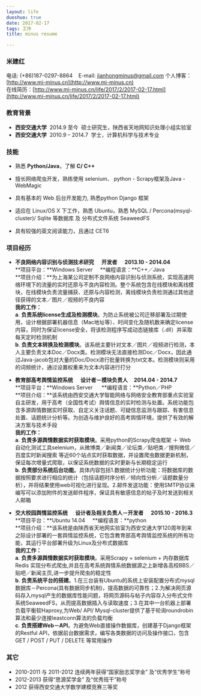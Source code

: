 ```yaml
---
layout: life
duoshuo: true
date: 2017-02-17
tags: 工作
title: minus resume

---
```


### 米建红
电话: (+86)187-0297-8864 &nbsp;&nbsp; E-mail: jianhongminus@gmail.com 
 个人博客：[http://www.mi-minus.cn](http://www.mi-minus.cn) &nbsp;&nbsp;<br>在线简历：[http://www.mi-minus.cn/life/2017/2/2017-02-17.html](http://www.mi-minus.cn/life/2017/2/2017-02-17.html)

### 教育背景
-	**西安交通大学**&nbsp;&nbsp;2014.9 至今&nbsp;&nbsp;硕士研究生，陕西省天地网知识处理小组实验室   
-   **西安交通大学**&nbsp;&nbsp;2010.9 – 2014.7&nbsp;&nbsp;学士，计算机科学与技术专业 

### 技能
+   熟悉 **Python/Java**，了解 **C/ C++**

*   擅长网络爬虫开发，熟练使用 selenium、 python - Scrapy框架及Java - WebMagic

*   具有基本的 Web 后台开发能力, 熟悉python Django 框架  

*   适应在 Linux/OS X 下工作，熟悉 Ubuntu，熟悉 MySQL / Percona(msyql-cluster)/ Sqlite 等数据库 及 分布式文件系统 SeaweedFS

*   具有较强的英文阅读能力，且通过 CET6 

### 项目经历

*    **不良网络内容识别与侦测技术研究&nbsp;&nbsp;&nbsp;&nbsp;&nbsp;  开发者 &nbsp;&nbsp;&nbsp;&nbsp; 2013.10 - 2014.04**<br>
**项目平台：**Windows Server&nbsp;&nbsp;&nbsp;&nbsp; **编程语言：**C++／Java <br>
**项目介绍：**为上海某公司定制不良网络内容识别与侦测系统，实现高速网络环境下的流量的实时还原与不良内容检测。整个系统包含在线模块和离线模块，在线模块负责流量捕获、还原与内容检测，离线模块负责检测通过其他途径获得的文本／图片／视频的不良内容<br>
**我的工作：**<br>
**a**.&nbsp;__负责系统license生成及检测模块__。为防止系统被公司迁移部署及过期使用，设计根据部署机器信息（Mac地址等）、时间变化及随机数来确定license内容，同时为保证license安全，将该检测程序写成动态链接库（.dll）并采取每天定时检测机制                                                   <br>
**b**.&nbsp;__负责文本转换及检测模块__。该系统主要针对文本／图片／视频进行检测，本人主要负责文本Doc／Docx类。检测模块无法直接检测Doc／Docx，因此通过Java-jacob包对大量的Doc/Docx进行批量转换为txt文本。检测模块则采用的词频统计，通过设置权重来为文本内容进行打分

*   **教育部高考舆情监控系统 &nbsp;&nbsp;&nbsp;&nbsp;  设计者－模块负责人 &nbsp;&nbsp;&nbsp;&nbsp;2014.04 - 2014.7**<br>
**项目平台：**Windows Server &nbsp;&nbsp;&nbsp;&nbsp; **编程语言：**Python／PHP<br> 
**项目介绍：**该系统由西安交通大学智能网络与网络安全教育部重点实验室自主研发，用于高考（全国性考试）舆情信息的实时检测与处置。系统功能包含多源舆情数据实时获取、自定义关注话题、可疑信息监测与跟踪、有害信息处置、话题统计分析等。为创造与维护良好的高考舆情环境，提供了有效的解决方案与技术手段<br>
**我的工作：**<br>
**a**.&nbsp;__负责多源舆情数据实时获取模块__。采用python的Scrapy爬虫框架 ＋ Web自动化测试工具selenium，从微博类／新闻类／论坛类／贴吧类／搜狗微信／百度实时新闻搜索 等近60个站点实时获取数据，并设置爬虫数据更新机制，保证每次增量式爬取，以保证系统数据的实时更新与长期稳定运行<br>
**b**.&nbsp;__负责部分系统后台功能__。具体内容包括1.数据统计分析功能：将数据库的数据按照要求进行相应的统计（包括话题时序分析／倾向性分析／话题数量分析），并将结果使用web可视化进行呈现。2.邮件发送功能：使用SMTP协议来编写可以添加附件的发送邮件程序，保证具有敏感信息的帖子及时发送到相关人邮箱

*   **交大校园舆情监控系统 &nbsp;&nbsp;&nbsp;&nbsp; 设计者及相关负责人－开发者 &nbsp;&nbsp;&nbsp;&nbsp; 2015.10 - 2016.3**<br>
**项目平台：**Ubuntu 14.04 &nbsp;&nbsp;&nbsp;&nbsp;**编程语言：**python<br>
**项目介绍：**该系统是由陕西省天地网实验室为西安交通大学120周年到来之际设计部署的一套舆情监控系统，它包含教育部高考舆情监控系统的所有功能，其运行平台部署升级为Linux及分布式数据库<br>
**我的工作：**<br>
**a**.&nbsp;__负责多源舆情数据实时获取模块__。采用Scrapy + selenium + 内存数据库Redis 实现分布式爬虫,并且在高考系统舆情系统数据源之上新增各高校BBS／贴吧／新闻主页,进一步提升爬虫的稳定性<br>**b**.&nbsp;__负责系统平台的搭建__。1.在三台装有Ubuntu的系统上安装配置分布式mysql数据库－Percona(具有数据同步机制)，提高数据的可靠性；2.为解决网页源码存入mysql产生的数据库性能问题，将网页源码与帖子内容存入分布式文件系统SeaweedFS，从而提高数据插入与读取速度；3.在其中一台机器上部署负载平衡软Haproxy,为Web/ API/ Mysql-cluster提供了基于轮询roundrobin算法和最少连接leastconn算法的负载均衡<br>
**c**.&nbsp;__负责搭建Web－API__。为避免Web直接操作数据库，创建基于Django框架的Restful API，依据前台数据需求，编写各类数据的访问及操作接口，包含GET / POST / PUT / DELETE 等常用操作

### 其它
* 2010-2011 与 2011-2012 连续两年获得“国家励志奖学金” 及“优秀学生”称号
* 2012-2013 获得“思源奖学金” 及“优秀班干”称号
* 2012 获得西安交通大学数学建模竞赛三等奖
